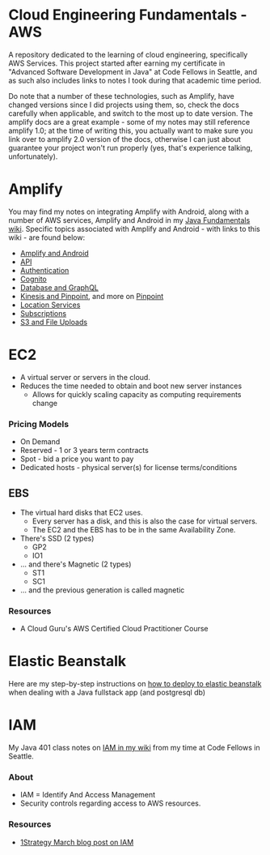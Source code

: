 # Cloud Engineering Fundamentals - AWS
A repository dedicated to the learning of cloud engineering, specifically AWS Services. This project started after earning my certificate in "Advanced Software Development in Java" at Code Fellows in Seattle, and as such also includes links to notes I took during that academic time period. 

Do note that a number of these technologies, such as Amplify, have changed versions since I did projects using them, so, check the docs carefully when applicable, and switch to the most up to date version. The amplify docs are a great example - some of my notes may still reference amplify 1.0; at the time of writing this, you actually want to make sure you link over to amplify 2.0 version of the docs, otherwise I can just about guarantee your project won't run properly (yes, that's experience talking, unfortunately). 

# Amplify 
You may find my notes on integrating Amplify with Android, along with a number of AWS services, Amplify and Android in my [Java Fundamentals wiki](https://github.com/SharinaS/java-fundamentals/wiki). Specific topics associated with Amplify and Android - with links to this wiki - are found below:
* [Amplify and Android](https://github.com/SharinaS/java-fundamentals/wiki/Android-AWS-Amplify-and-Android)
* [API](https://github.com/SharinaS/java-fundamentals/wiki/Android-AWS-Amplify-and-Database-Setup-with-GraphQL-API)
* [Authentication](https://github.com/SharinaS/java-fundamentals/wiki/Android-Authentication)
* [Cognito](https://github.com/SharinaS/java-fundamentals/wiki/Android-AWS-Cognito)
* [Database and GraphQL](https://github.com/SharinaS/java-fundamentals/wiki/Android-AWS-Amplify-and-Database-Setup-with-GraphQL-API)
* [Kinesis and Pinpoint](https://github.com/SharinaS/java-fundamentals/wiki/Android-Amazon-PinPoint-and-Kinesis,-and-Experiments), and more on [Pinpoint](https://github.com/SharinaS/java-fundamentals/wiki/Android-Notifications)
* [Location Services](https://github.com/SharinaS/java-fundamentals/wiki/Android-Location)
* [Subscriptions](https://github.com/SharinaS/java-fundamentals/wiki/Android-Subscriptions)
* [S3 and File Uploads](https://github.com/SharinaS/java-fundamentals/wiki/Android-Amplify-S3-and-File-Uploads)

# EC2
* A virtual server or servers in the cloud.
* Reduces the time needed to obtain and boot new server instances
  * Allows for quickly scaling capacity as computing requirements change

### Pricing Models
* On Demand
* Reserved - 1 or 3 years term contracts
* Spot - bid a price you want to pay
* Dedicated hosts - physical server(s) for license terms/conditions

## EBS
* The virtual hard disks that EC2 uses. 
  * Every server has a disk, and this is also the case for virtual servers. 
  * The EC2 and the EBS has to be in the same Availability Zone.
* There's SSD (2 types)
  * GP2
  * IO1
* ... and there's Magnetic (2 types)
  * ST1
  * SC1
* ... and the previous generation is called magnetic

### Resources
* A Cloud Guru's AWS Certified Cloud Practitioner Course

# Elastic Beanstalk
Here are my step-by-step instructions on [how to deploy to elastic beanstalk](https://github.com/SharinaS/java-fundamentals/wiki/Deploying-to-AWS-with-Elastic-Beanstalk) when dealing with a Java fullstack app (and postgresql db)

# IAM
My Java 401 class notes on [IAM in my wiki](https://github.com/SharinaS/java-fundamentals/wiki/IAM---AWS-Identify-and-Access-Management) from my time at Code Fellows in Seattle. 

### About
* IAM = Identify And Access Management
* Security controls regarding access to AWS resources.

### Resources
* [1Strategy March blog post on IAM](https://www.1strategy.com/blog/2020/03/10/ten-tips-for-improved-iam-security/)